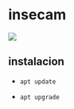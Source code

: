 # insecam
<img src="https://wilian-lgn-a.000webhostapp.com/img/insecam.jpg">

## instalacion

* `apt update`

* `apt upgrade`
